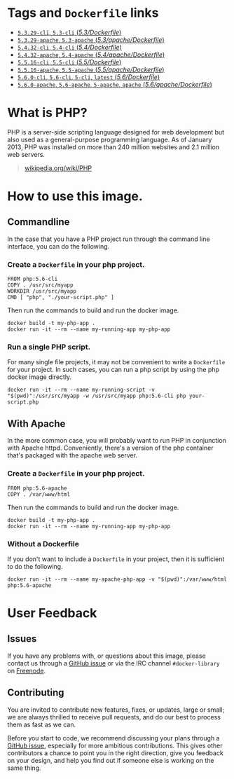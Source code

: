 # Tags and `Dockerfile` links

- [`5.3.29-cli`, `5.3-cli` (*5.3/Dockerfile*)](https://github.com/docker-library/php/blob/3904b176167a07c8828b9a1b5b9a3ea55bd9f21d/5.3/Dockerfile)
- [`5.3.29-apache`, `5.3-apache` (*5.3/apache/Dockerfile*)](https://github.com/docker-library/php/blob/6b54c7fa3f42f0eaade30c1bbb05d5fc2c0b39c2/5.3/apache/Dockerfile)
- [`5.4.32-cli`, `5.4-cli` (*5.4/Dockerfile*)](https://github.com/docker-library/php/blob/3904b176167a07c8828b9a1b5b9a3ea55bd9f21d/5.4/Dockerfile)
- [`5.4.32-apache`, `5.4-apache` (*5.4/apache/Dockerfile*)](https://github.com/docker-library/php/blob/6b54c7fa3f42f0eaade30c1bbb05d5fc2c0b39c2/5.4/apache/Dockerfile)
- [`5.5.16-cli`, `5.5-cli` (*5.5/Dockerfile*)](https://github.com/docker-library/php/blob/3904b176167a07c8828b9a1b5b9a3ea55bd9f21d/5.5/Dockerfile)
- [`5.5.16-apache`, `5.5-apache` (*5.5/apache/Dockerfile*)](https://github.com/docker-library/php/blob/6b54c7fa3f42f0eaade30c1bbb05d5fc2c0b39c2/5.5/apache/Dockerfile)
- [`5.6.0-cli`, `5.6-cli`, `5-cli`, `latest` (*5.6/Dockerfile*)](https://github.com/docker-library/php/blob/3904b176167a07c8828b9a1b5b9a3ea55bd9f21d/5.6/Dockerfile)
- [`5.6.0-apache`, `5.6-apache`, `5-apache`, `apache` (*5.6/apache/Dockerfile*)](https://github.com/docker-library/php/blob/6b54c7fa3f42f0eaade30c1bbb05d5fc2c0b39c2/5.6/apache/Dockerfile)

# What is PHP?
PHP is a server-side scripting language designed for web development but also used as a general-purpose programming language. As of January 2013, PHP was installed on more than 240 million websites and 2.1 million web servers.

>[wikipedia.org/wiki/PHP](http://en.wikipedia.org/wiki/PHP)

# How to use this image.

## Commandline

In the case that you have a PHP project run through the command line interface, you can do the following.

### Create a `Dockerfile` in your php project.

    FROM php:5.6-cli
    COPY . /usr/src/myapp
    WORKDIR /usr/src/myapp
    CMD [ "php", "./your-script.php" ]

Then run the commands to build and run the docker image.

    docker build -t my-php-app .
    docker run -it --rm --name my-running-app my-php-app

### Run a single PHP script.

For many single file projects, it may not be convenient to write a `Dockerfile` for your project. In such cases, you can run a php script by using the php docker image directly.

    docker run -it --rm --name my-running-script -v "$(pwd)":/usr/src/myapp -w /usr/src/myapp php:5.6-cli php your-script.php

## With Apache

In the more common case, you will probably want to run PHP in conjunction with Apache httpd. Conveniently, there's a version of the php container that's packaged with the apache web server.

### Create a `Dockerfile` in your php project.

    FROM php:5.6-apache
    COPY . /var/www/html

Then run the commands to build and run the docker image.

    docker build -t my-php-app .
    docker run -it --rm --name my-running-app my-php-app

### Without a Dockerfile

If you don't want to include a `Dockerfile` in your project, then it is sufficient to do the following.

    docker run -it --rm --name my-apache-php-app -v "$(pwd)":/var/www/html php:5.6-apache

# User Feedback

## Issues

If you have any problems with, or questions about this image, please contact us
 through a [GitHub issue](https://github.com/docker-library/php/issues) or via the IRC channel
`#docker-library` on [Freenode](https://freenode.net).

## Contributing

You are invited to contribute new features, fixes, or updates, large or small; we are
always thrilled to receive pull requests, and do our best to process them as fast as
we can.

Before you start to code, we recommend discussing your plans through a
[GitHub issue](https://github.com/docker-library/php/issues), especially for more ambitious contributions. This gives
other contributors a chance to point you in the right direction, give you feedback on
your design, and help you find out if someone else is working on the same thing.
